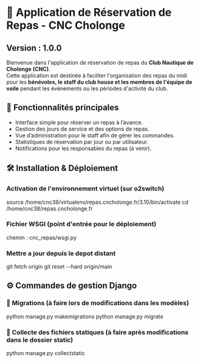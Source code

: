 # 🥗 Application de Réservation de Repas - CNC Cholonge

## Version : 1.0.0

Bienvenue dans l'application de réservation de repas du **Club Nautique de Cholonge (CNC)**.  
Cette application est destinée à faciliter l'organisation des repas du midi pour les **bénévoles, le staff du club house et les membres de l'équipe de voile** pendant les événements ou les périodes d'activité du club.

## 🚀 Fonctionnalités principales

- Interface simple pour réserver un repas à l’avance.
- Gestion des jours de service et des options de repas.
- Vue d’administration pour le staff afin de gérer les commandes.
- Statistiques de réservation par jour ou par utilisateur.
- Notifications pour les responsables du repas (à venir).

## 🛠️ Installation & Déploiement

### Activation de l'environnement virtuel (sur o2switch)

source /home/cnc38/virtualenv/repas.cncholonge.fr/3.10/bin/activate 
cd /home/cnc38/repas.cncholonge.fr

### Fichier WSGI (point d'entrée pour le déploiement)

chemin : cnc_repas/wsgi.py

### Mettre a jour depuis le depot distant
git fetch origin
git reset --hard origin/main

## ⚙️ Commandes de gestion Django

### 🔄 Migrations (à faire lors de modifications dans les modèles)

python manage.py makemigrations
python manage.py migrate

### 🧼 Collecte des fichiers statiques (à faire après modifications dans le dossier static)

python manage.py collectstatic


